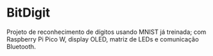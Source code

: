 # BitDigit
Projeto de reconhecimento de dígitos usando MNIST já treinada; com Raspberry Pi Pico W, display OLED, matriz de LEDs e comunicação Bluetooth.
